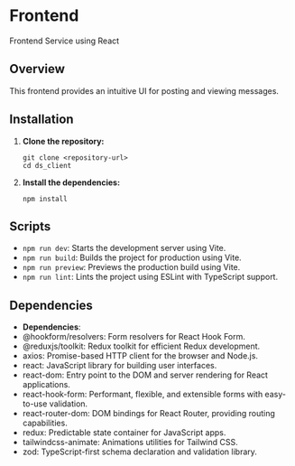 # Frontend

Frontend Service using React

## Overview

This frontend provides an intuitive UI for posting and viewing messages.

## Installation

1. **Clone the repository:**

   ```
   git clone <repository-url>
   cd ds_client
   ```

2. **Install the dependencies:**

   ```
   npm install
   ```

## Scripts

- `npm run dev`: Starts the development server using Vite.
- `npm run build`: Builds the project for production using Vite.
- `npm run preview`: Previews the production build using Vite.
- `npm run lint`: Lints the project using ESLint with TypeScript support.

## Dependencies

- **Dependencies**:
- @hookform/resolvers: Form resolvers for React Hook Form.
- @reduxjs/toolkit: Redux toolkit for efficient Redux development.
- axios: Promise-based HTTP client for the browser and Node.js.
- react: JavaScript library for building user interfaces.
- react-dom: Entry point to the DOM and server rendering for React applications.
- react-hook-form: Performant, flexible, and extensible forms with easy-to-use validation.
- react-router-dom: DOM bindings for React Router, providing routing capabilities.
- redux: Predictable state container for JavaScript apps.
- tailwindcss-animate: Animations utilities for Tailwind CSS.
- zod: TypeScript-first schema declaration and validation library.
